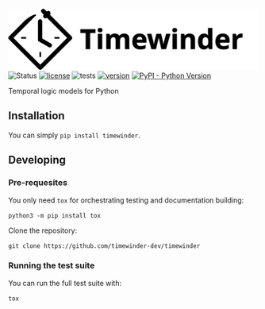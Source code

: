![Timewinder Logo](docs/assets/logo-1-textright.svg)
![Status](https://img.shields.io/badge/status-alpha-blue)
[![license](https://img.shields.io/github/license/timewinder-dev/timewinder)](https://github.com/timewinder-dev/timewinder/blob/master/LICENSE)
![tests](https://github.com/timewinder-dev/timewinder/workflows/tox-test/badge.svg)
[![version](https://img.shields.io/pypi/v/timewinder)](https://pypi.org/project/timewinder/)
[![PyPI - Python Version](https://img.shields.io/pypi/pyversions/timewinder)](https://pypi.org/project/timewinder/)

Temporal logic models for Python

## Installation

You can simply `pip install timewinder`.

## Developing

### Pre-requesites

You only need `tox` for orchestrating testing and documentation building:

```
python3 -m pip install tox
```

Clone the repository:

```
git clone https://github.com/timewinder-dev/timewinder
```

### Running the test suite

You can run the full test suite with:

```
tox
```

